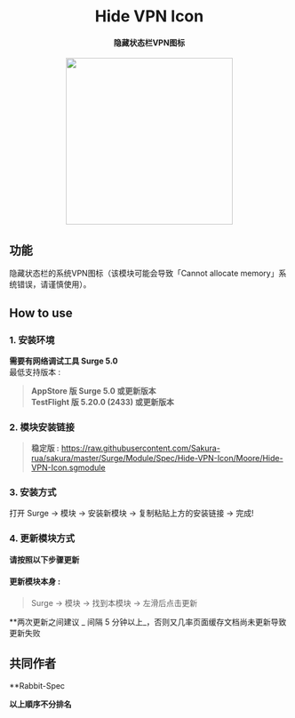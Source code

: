 <h1 align="center">Hide VPN Icon</h1>

<h4 align="center">隐藏状态栏VPN图标</h4>

<p align="center">
<img src="https://raw.githubusercontent.com/Rabbit-Spec/Surge/Master/Module/Spec/Hide-VPN-Icon/img/1.PNG" width="300"></img>
</p>

## 功能
隐藏状态栏的系统VPN图标（该模块可能会导致「Cannot allocate memory」系统错误，请谨慎使用）。

## How to use
### 1. 安装环境
**需要有网络调试工具 Surge 5.0**<br>
最低支持版本 :<br>
>**AppStore 版 Surge 5.0 或更新版本**<br>
>**TestFlight 版 5.20.0 (2433) 或更新版本**

### 2. 模块安装链接
> **稳定版 :** https://raw.githubusercontent.com/Sakura-rua/sakura/master/Surge/Module/Spec/Hide-VPN-Icon/Moore/Hide-VPN-Icon.sgmodule<br>

### 3. 安装方式
打开 Surge -> 模块 -> 安装新模块 -> 复制粘贴上方的安装链接 -> 完成!

### 4. 更新模块方式
**请按照以下步骤更新**<br>
#### 更新模块本身 : 
>Surge -> 模块 -> 找到本模块 -> 左滑后点击更新<br>

**两次更新之间建议 _ 间隔 5 分钟以上_，否则又几率页面缓存文档尚未更新导致更新失败<br>

## 共同作者
**Rabbit-Spec<br>

__以上順序不分排名__